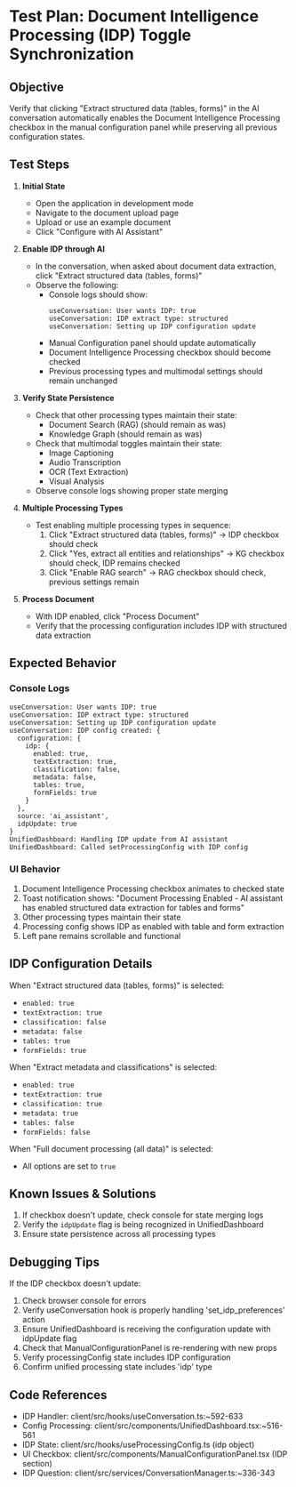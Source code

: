 # Test Plan: Document Intelligence Processing (IDP) Toggle Synchronization

## Objective
Verify that clicking "Extract structured data (tables, forms)" in the AI conversation automatically enables the Document Intelligence Processing checkbox in the manual configuration panel while preserving all previous configuration states.

## Test Steps

1. **Initial State**
   - Open the application in development mode
   - Navigate to the document upload page
   - Upload or use an example document
   - Click "Configure with AI Assistant"

2. **Enable IDP through AI**
   - In the conversation, when asked about document data extraction, click "Extract structured data (tables, forms)"
   - Observe the following:
     - Console logs should show:
       ```
       useConversation: User wants IDP: true
       useConversation: IDP extract type: structured
       useConversation: Setting up IDP configuration update
       ```
     - Manual Configuration panel should update automatically
     - Document Intelligence Processing checkbox should become checked
     - Previous processing types and multimodal settings should remain unchanged

3. **Verify State Persistence**
   - Check that other processing types maintain their state:
     - Document Search (RAG) (should remain as was)
     - Knowledge Graph (should remain as was)
   - Check that multimodal toggles maintain their state:
     - Image Captioning
     - Audio Transcription  
     - OCR (Text Extraction)
     - Visual Analysis
   - Observe console logs showing proper state merging

4. **Multiple Processing Types**
   - Test enabling multiple processing types in sequence:
     1. Click "Extract structured data (tables, forms)" → IDP checkbox should check
     2. Click "Yes, extract all entities and relationships" → KG checkbox should check, IDP remains checked
     3. Click "Enable RAG search" → RAG checkbox should check, previous settings remain

5. **Process Document**
   - With IDP enabled, click "Process Document"
   - Verify that the processing configuration includes IDP with structured data extraction

## Expected Behavior

### Console Logs
```
useConversation: User wants IDP: true
useConversation: IDP extract type: structured
useConversation: Setting up IDP configuration update
useConversation: IDP config created: {
  configuration: {
    idp: {
      enabled: true,
      textExtraction: true,
      classification: false,
      metadata: false,
      tables: true,
      formFields: true
    }
  },
  source: 'ai_assistant',
  idpUpdate: true
}
UnifiedDashboard: Handling IDP update from AI assistant
UnifiedDashboard: Called setProcessingConfig with IDP config
```

### UI Behavior
1. Document Intelligence Processing checkbox animates to checked state
2. Toast notification shows: "Document Processing Enabled - AI assistant has enabled structured data extraction for tables and forms"
3. Other processing types maintain their state
4. Processing config shows IDP as enabled with table and form extraction
5. Left pane remains scrollable and functional

## IDP Configuration Details
When "Extract structured data (tables, forms)" is selected:
- `enabled: true`
- `textExtraction: true`
- `classification: false`
- `metadata: false` 
- `tables: true`
- `formFields: true`

When "Extract metadata and classifications" is selected:
- `enabled: true`
- `textExtraction: true`
- `classification: true`
- `metadata: true`
- `tables: false`
- `formFields: false`

When "Full document processing (all data)" is selected:
- All options are set to `true`

## Known Issues & Solutions
1. If checkbox doesn't update, check console for state merging logs
2. Verify the `idpUpdate` flag is being recognized in UnifiedDashboard
3. Ensure state persistence across all processing types

## Debugging Tips

If the IDP checkbox doesn't update:

1. Check browser console for errors
2. Verify useConversation hook is properly handling 'set_idp_preferences' action
3. Ensure UnifiedDashboard is receiving the configuration update with idpUpdate flag
4. Check that ManualConfigurationPanel is re-rendering with new props
5. Verify processingConfig state includes IDP configuration
6. Confirm unified processing state includes 'idp' type

## Code References

- IDP Handler: client/src/hooks/useConversation.ts:~592-633
- Config Processing: client/src/components/UnifiedDashboard.tsx:~516-561
- IDP State: client/src/hooks/useProcessingConfig.ts (idp object)
- UI Checkbox: client/src/components/ManualConfigurationPanel.tsx (IDP section)
- IDP Question: client/src/services/ConversationManager.ts:~336-343